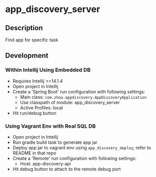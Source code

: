 # app_discovery_server

## Description
Find app for specific task

## Development
### Within Intellij Using Embedded DB
- Requires Intellij >=14.1.4
- Open project in Intellij
- Create a 'Spring Boot' run configuration with following settings:
    - Main class: `com.zhou.appdiscovery.AppDiscoveryApplication`
    - Use classpath of module: app_discovery_server
    - Active Profiles: local
- Hit run/debug button

### Using Vagrant Env with Real SQL DB
- Open project in Intellij
- Run gradle build task to generate app jar
- Deploy app jar to vagrant env using `app_discovery_deploy`; refer to README in that repo
- Create a 'Remote' run configuration with following settings:
    - Host: app-discovery-api
- Hit debug button to attach to the remote debug port
